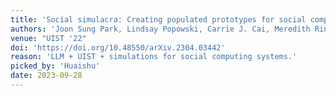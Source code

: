 ```yaml
---
title: 'Social simulacra: Creating populated prototypes for social computing systems'
authors: 'Joon Sung Park, Lindsay Popowski, Carrie J. Cai, Meredith Ringel Morris, Percy Liang, Michael S. Bernstein'
venue: "UIST '22"
doi: 'https://doi.org/10.48550/arXiv.2304.03442'
reason: 'LLM + UIST + simulations for social computing systems.'
picked_by: 'Huaishu'
date: 2023-09-28
---
```



